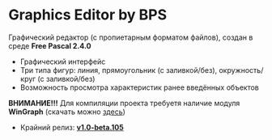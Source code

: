 # Graphics Editor by BPS
Графический редактор (с пропиетарным форматом файлов), создан в среде **Free Pascal 2.4.0**
 * Графический интерфейс
 * Три типа фигур: линия, прямоугольник (с заливкой/без), окружность/круг (с заливкой/без)
 * Возможность просмотра характеристик ранее введённых объектов
 
**ВНИМАНИЕ!!!** Для компиляции проекта требуетя наличие модуля **WinGraph** (скачать можно <a href="http://http://math.ubbcluj.ro/~sberinde/wingraph/">здесь</a>)

 * Крайний релиз: <a href="https://github.com/MierivaL/kursach-repo/releases/tag/v1.0-beta.105"><b>v1.0-beta.105</b></a>
